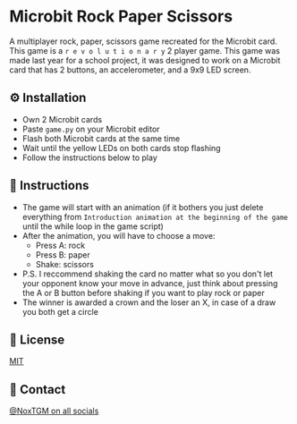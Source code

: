 # Microbit Rock Paper Scissors

A multiplayer rock, paper, scissors game recreated for the Microbit card. This game is a `r e v o l u t i o n a r y` 2 player game. This game was made last year for a school project, it was designed to work on a Microbit card that has 2 buttons, an accelerometer, and a 9x9 LED screen.

## ⚙️ Installation

* Own 2 Microbit cards
* Paste `game.py` on your Microbit editor
* Flash both Microbit cards at the same time
* Wait until the yellow LEDs on both cards stop flashing
* Follow the instructions below to play

## 📃 Instructions

* The game will start with an animation (if it bothers you just delete everything from `Introduction animation at the beginning of the game` until the while loop in the game script)
* After the animation, you will have to choose a move:
    - Press A: rock
    - Press B: paper
    - Shake: scissors
* P.S. I reccommend shaking the card no matter what so you don't let your opponent know your move in advance, just think about pressing the A or B button before shaking if you want to play rock or paper
* The winner is awarded a crown and the loser an X, in case of a draw you both get a circle

## 🔑 License

[MIT](https://choosealicense.com/licenses/mit/)

## 🔗 Contact

[@NoxTGM on all socials](https://bento.me/noxtgm)
